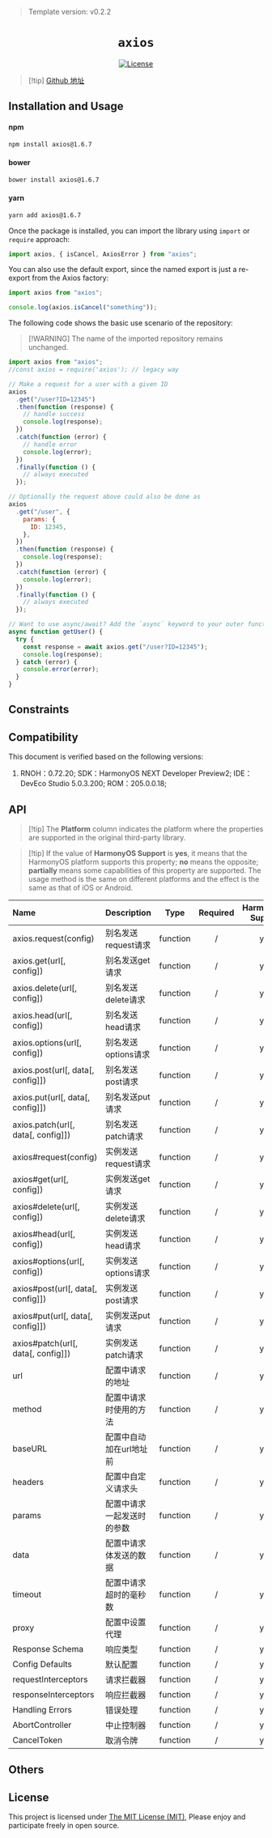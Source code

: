 > Template version: v0.2.2

<p align="center">
  <h1 align="center"> <code>axios</code> </h1>
</p>
<p align="center">
    <a href="https://github.com/axios/axios/blob/v1.x/LICENSE">
        <img src="https://img.shields.io/badge/license-MIT-green.svg" alt="License" />
    </a>
</p>

> [!tip] [Github 地址](https://github.com/axios/axios)

## Installation and Usage

#### **npm**

```bash
npm install axios@1.6.7
```

#### **bower**

```bash
bower install axios@1.6.7
```

#### **yarn**

```bash
yarn add axios@1.6.7
```

Once the package is installed, you can import the library using `import` or `require` approach:

```js
import axios, { isCancel, AxiosError } from "axios";
```

You can also use the default export, since the named export is just a re-export from the Axios factory:

```js
import axios from "axios";

console.log(axios.isCancel("something"));
```

<!-- tabs:end -->

The following code shows the basic use scenario of the repository:

> [!WARNING] The name of the imported repository remains unchanged.

```js
import axios from "axios";
//const axios = require('axios'); // legacy way

// Make a request for a user with a given ID
axios
  .get("/user?ID=12345")
  .then(function (response) {
    // handle success
    console.log(response);
  })
  .catch(function (error) {
    // handle error
    console.log(error);
  })
  .finally(function () {
    // always executed
  });

// Optionally the request above could also be done as
axios
  .get("/user", {
    params: {
      ID: 12345,
    },
  })
  .then(function (response) {
    console.log(response);
  })
  .catch(function (error) {
    console.log(error);
  })
  .finally(function () {
    // always executed
  });

// Want to use async/await? Add the `async` keyword to your outer function/method.
async function getUser() {
  try {
    const response = await axios.get("/user?ID=12345");
    console.log(response);
  } catch (error) {
    console.error(error);
  }
}
```

## Constraints

## Compatibility

This document is verified based on the following versions:

1. RNOH：0.72.20; SDK：HarmonyOS NEXT Developer Preview2; IDE：DevEco Studio 5.0.3.200; ROM：205.0.0.18;

## API

> [!tip] The **Platform** column indicates the platform where the properties are supported in the original third-party library.

> [!tip] If the value of **HarmonyOS Support** is **yes**, it means that the HarmonyOS platform supports this property; **no** means the opposite; **partially** means some capabilities of this property are supported. The usage method is the same on different platforms and the effect is the same as that of iOS or Android.

| Name                               | Description                |   Type   | Required | HarmonyOS Support |
| :--------------------------------- | -------------------------- | :------: | :------: | :---------------: |
| axios.request(config)              | 别名发送request请求        | function |    /     |        yes        |
| axios.get(url[, config])           | 别名发送get请求            | function |    /     |        yes        |
| axios.delete(url[, config])        | 别名发送delete请求         | function |    /     |        yes        |
| axios.head(url[, config])          | 别名发送head请求           | function |    /     |        yes        |
| axios.options(url[, config])       | 别名发送options请求        | function |    /     |        yes        |
| axios.post(url[, data[, config]])  | 别名发送post请求           | function |    /     |        yes        |
| axios.put(url[, data[, config]])   | 别名发送put请求            | function |    /     |        yes        |
| axios.patch(url[, data[, config]]) | 别名发送patch请求          | function |    /     |        yes        |
| axios#request(config)              | 实例发送request请求        | function |    /     |        yes        |
| axios#get(url[, config])           | 实例发送get请求            | function |    /     |        yes        |
| axios#delete(url[, config])        | 实例发送delete请求         | function |    /     |        yes        |
| axios#head(url[, config])          | 实例发送head请求           | function |    /     |        yes        |
| axios#options(url[, config])       | 实例发送options请求        | function |    /     |        yes        |
| axios#post(url[, data[, config]])  | 实例发送post请求           | function |    /     |        yes        |
| axios#put(url[, data[, config]])   | 实例发送put请求            | function |    /     |        yes        |
| axios#patch(url[, data[, config]]) | 实例发送patch请求          | function |    /     |        yes        |
| url                                | 配置中请求的地址           | function |    /     |        yes        |
| method                             | 配置中请求时使用的方法     | function |    /     |        yes        |
| baseURL                            | 配置中自动加在url地址前    | function |    /     |        yes        |
| headers                            | 配置中自定义请求头         | function |    /     |        yes        |
| params                             | 配置中请求一起发送时的参数 | function |    /     |        yes        |
| data                               | 配置中请求体发送的数据     | function |    /     |        yes        |
| timeout                            | 配置中请求超时的毫秒数     | function |    /     |        yes        |
| proxy                              | 配置中设置代理             | function |    /     |        yes        |
| Response Schema                    | 响应类型                   | function |    /     |        yes        |
| Config Defaults                    | 默认配置                   | function |    /     |        yes        |
| requestInterceptors                | 请求拦截器                 | function |    /     |        yes        |
| responseInterceptors               | 响应拦截器                 | function |    /     |        yes        |
| Handling Errors                    | 错误处理                   | function |    /     |        yes        |
| AbortController                    | 中止控制器                 | function |    /     |        yes        |
| CancelToken                        | 取消令牌                   | function |    /     |        yes        |

## Others

## License

This project is licensed under  [The MIT License (MIT)](https://github.com/Kureev/react-native-blur/blob/master/LICENSE), Please enjoy and participate freely in open source.
